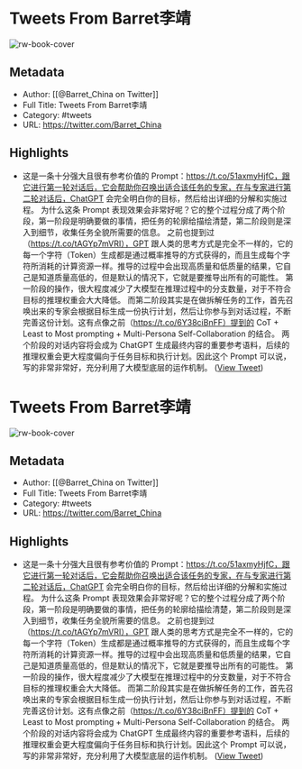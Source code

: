 # Tweets From Barret李靖

![rw-book-cover](https://pbs.twimg.com/profile_images/639253390522843136/c96rrAfr.jpg)

## Metadata
- Author: [[@Barret_China on Twitter]]
- Full Title: Tweets From Barret李靖
- Category: #tweets
- URL: https://twitter.com/Barret_China

## Highlights
- 这是一条十分强大且很有参考价值的 Prompt：https://t.co/51axmyHjfC，跟它进行第一轮对话后，它会帮助你召唤出适合该任务的专家，在与专家进行第二轮对话后，ChatGPT 会完全明白你的目标，然后给出详细的分解和实施过程。
  为什么这条 Prompt 表现效果会非常好呢？它的整个过程分成了两个阶段，第一阶段是明确要做的事情，把任务的轮廓给描绘清楚，第二阶段则是深入到细节，收集任务全貌所需要的信息。
  之前也提到过（https://t.co/tAGYp7mVRI），GPT 跟人类的思考方式是完全不一样的，它的每一个字符（Token）生成都是通过概率推导的方式获得的，而且生成每个字符所消耗的计算资源一样。推导的过程中会出现高质量和低质量的结果，它自己是知道质量高低的，但是默认的情况下，它就是要推导出所有的可能性。
  第一阶段的操作，很大程度减少了大模型在推理过程中的分支数量，对于不符合目标的推理权重会大大降低。
  而第二阶段其实是在做拆解任务的工作，首先召唤出来的专家会根据目标生成一份执行计划，然后让你参与到对话过程，不断完善这份计划。这有点像之前（https://t.co/6Y38ciBnFF）提到的 CoT + Least to Most prompting + Multi-Persona Self-Collaboration 的结合。
  两个阶段的对话内容将会成为 ChatGPT 生成最终内容的重要参考语料，后续的推理权重会更大程度偏向于任务目标和执行计划。因此这个 Prompt 可以说，写的非常非常好，充分利用了大模型底层的运作机制。 ([View Tweet](https://twitter.com/Barret_China/status/1714820412859969594))
# Tweets From Barret李靖

![rw-book-cover](https://pbs.twimg.com/profile_images/639253390522843136/c96rrAfr.jpg)

## Metadata
- Author: [[@Barret_China on Twitter]]
- Full Title: Tweets From Barret李靖
- Category: #tweets
- URL: https://twitter.com/Barret_China

## Highlights
- 这是一条十分强大且很有参考价值的 Prompt：https://t.co/51axmyHjfC，跟它进行第一轮对话后，它会帮助你召唤出适合该任务的专家，在与专家进行第二轮对话后，ChatGPT 会完全明白你的目标，然后给出详细的分解和实施过程。
  为什么这条 Prompt 表现效果会非常好呢？它的整个过程分成了两个阶段，第一阶段是明确要做的事情，把任务的轮廓给描绘清楚，第二阶段则是深入到细节，收集任务全貌所需要的信息。
  之前也提到过（https://t.co/tAGYp7mVRI），GPT 跟人类的思考方式是完全不一样的，它的每一个字符（Token）生成都是通过概率推导的方式获得的，而且生成每个字符所消耗的计算资源一样。推导的过程中会出现高质量和低质量的结果，它自己是知道质量高低的，但是默认的情况下，它就是要推导出所有的可能性。
  第一阶段的操作，很大程度减少了大模型在推理过程中的分支数量，对于不符合目标的推理权重会大大降低。
  而第二阶段其实是在做拆解任务的工作，首先召唤出来的专家会根据目标生成一份执行计划，然后让你参与到对话过程，不断完善这份计划。这有点像之前（https://t.co/6Y38ciBnFF）提到的 CoT + Least to Most prompting + Multi-Persona Self-Collaboration 的结合。
  两个阶段的对话内容将会成为 ChatGPT 生成最终内容的重要参考语料，后续的推理权重会更大程度偏向于任务目标和执行计划。因此这个 Prompt 可以说，写的非常非常好，充分利用了大模型底层的运作机制。 ([View Tweet](https://twitter.com/Barret_China/status/1714820412859969594))
